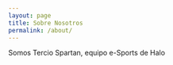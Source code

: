 ```yaml
---
layout: page
title: Sobre Nosotros
permalink: /about/
---
```


<amp-img width="600" height="300" layout="responsive" src="https://cdn.discordapp.com/attachments/698704828515221597/698707844320591903/SPOILER_hi_stinger_hologramexplosion_wtrmk-1920x1080-29fc6a946d5848a789aa9bf1af40bf9b.jpg"></amp-img>

Somos Tercio Spartan, equipo e-Sports de Halo
